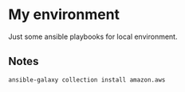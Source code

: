 # My environment

Just some ansible playbooks for local environment.

## Notes

```bash
ansible-galaxy collection install amazon.aws
```
